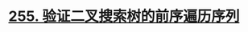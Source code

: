 # [255. 验证二叉搜索树的前序遍历序列](https://leetcode.cn/problems/verify-preorder-sequence-in-binary-search-tree/description/)


